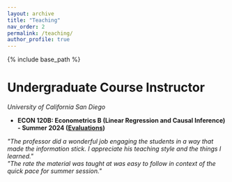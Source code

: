 ```yaml
---
layout: archive
title: "Teaching"
nav_order: 2
permalink: /teaching/
author_profile: true
---
```


{% include base_path %}

# Undergraduate Course Instructor
*University of California San Diego*

- **ECON 120B: Econometrics B (Linear Regression and Causal Inference) - Summer 2024 ([Evaluations](https://drive.google.com/file/d/1u6iKia2HtoPHY9QorecfwbNRmjwa9Zx2/view?usp=share_link))**

*"The professor did a wonderful job engaging the students in a way that made the information stick. I appreciate his teaching style and the things I learned."*  
*"The rate the material was taught at was easy to follow in context of the quick pace for summer session."*